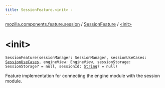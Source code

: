 ```yaml
---
title: SessionFeature.<init> - 
---
```


[mozilla.components.feature.session](../index.html) / [SessionFeature](index.html) / [&lt;init&gt;](./-init-.html)

# &lt;init&gt;

`SessionFeature(sessionManager: SessionManager, sessionUseCases: `[`SessionUseCases`](../-session-use-cases/index.html)`, engineView: EngineView, sessionStorage: SessionStorage? = null, sessionId: `[`String`](https://kotlinlang.org/api/latest/jvm/stdlib/kotlin/-string/index.html)`? = null)`

Feature implementation for connecting the engine module with the session module.

